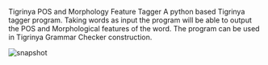 Tigrinya POS and Morphology Feature Tagger
A python based Tigrinya tagger program. Taking words as input the program will be able to output the POS and Morphological features of the word. The program can be used in Tigrinya Grammar Checker construction.

![snapshot](https://user-images.githubusercontent.com/44456758/128138130-022dd361-e81e-480f-a162-44e43d6bf1f9.PNG)
